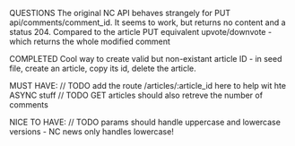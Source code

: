 QUESTIONS
The original NC API behaves strangely for PUT api/comments/comment_id. It seems to work, but returns no content and a status 204. Compared to the article PUT equivalent upvote/downvote - which returns the whole modified comment


COMPLETED
Cool way to create valid but non-existant article ID - in seed file, create an article, copy its id, delete the article.



MUST HAVE:
// TODO add the route /articles/:article_id here to help wit hte ASYNC stuff
// TODO GET articles should also retreve the number of comments


NICE TO HAVE:
// TODO params should handle uppercase and lowercase versions - NC news only handles lowercase!
